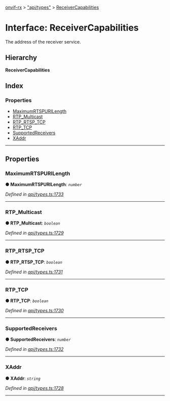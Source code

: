 [onvif-rx](../README.md) > ["api/types"](../modules/_api_types_.md) > [ReceiverCapabilities](../interfaces/_api_types_.receivercapabilities.md)

# Interface: ReceiverCapabilities

The address of the receiver service.

## Hierarchy

**ReceiverCapabilities**

## Index

### Properties

* [MaximumRTSPURILength](_api_types_.receivercapabilities.md#maximumrtspurilength)
* [RTP_Multicast](_api_types_.receivercapabilities.md#rtp_multicast)
* [RTP_RTSP_TCP](_api_types_.receivercapabilities.md#rtp_rtsp_tcp)
* [RTP_TCP](_api_types_.receivercapabilities.md#rtp_tcp)
* [SupportedReceivers](_api_types_.receivercapabilities.md#supportedreceivers)
* [XAddr](_api_types_.receivercapabilities.md#xaddr)

---

## Properties

<a id="maximumrtspurilength"></a>

###  MaximumRTSPURILength

**● MaximumRTSPURILength**: *`number`*

*Defined in [api/types.ts:1733](https://github.com/patrickmichalina/onvif-rx/blob/1596479/src/api/types.ts#L1733)*

___
<a id="rtp_multicast"></a>

###  RTP_Multicast

**● RTP_Multicast**: *`boolean`*

*Defined in [api/types.ts:1729](https://github.com/patrickmichalina/onvif-rx/blob/1596479/src/api/types.ts#L1729)*

___
<a id="rtp_rtsp_tcp"></a>

###  RTP_RTSP_TCP

**● RTP_RTSP_TCP**: *`boolean`*

*Defined in [api/types.ts:1731](https://github.com/patrickmichalina/onvif-rx/blob/1596479/src/api/types.ts#L1731)*

___
<a id="rtp_tcp"></a>

###  RTP_TCP

**● RTP_TCP**: *`boolean`*

*Defined in [api/types.ts:1730](https://github.com/patrickmichalina/onvif-rx/blob/1596479/src/api/types.ts#L1730)*

___
<a id="supportedreceivers"></a>

###  SupportedReceivers

**● SupportedReceivers**: *`number`*

*Defined in [api/types.ts:1732](https://github.com/patrickmichalina/onvif-rx/blob/1596479/src/api/types.ts#L1732)*

___
<a id="xaddr"></a>

###  XAddr

**● XAddr**: *`string`*

*Defined in [api/types.ts:1728](https://github.com/patrickmichalina/onvif-rx/blob/1596479/src/api/types.ts#L1728)*

___

